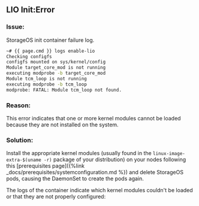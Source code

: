 ## LIO Init:Error

### Issue:

StorageOS init container failure log.
```bash
~# {{ page.cmd }} logs enable-lio
Checking configfs
configfs mounted on sys/kernel/config
Module target_core_mod is not running
executing modprobe -b target_core_mod
Module tcm_loop is not running
executing modprobe -b tcm_loop
modprobe: FATAL: Module tcm_loop not found.
```

### Reason:
This error indicates that one or more kernel modules cannot be loaded because
they are not installed on the system.


### Solution:
Install the appropriate kernel modules (usually found in the `linux-image-extra-$(uname
-r)` package of your distribution) on your nodes following this [prerequisites
page]({%link _docs/prerequisites/systemconfiguration.md %}) and delete
StorageOS pods, causing the DaemonSet to create the pods again.

The logs of the container indicate which kernel modules couldn't be loaded or
that they are not properly configured:
